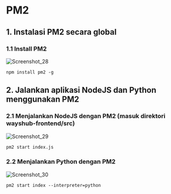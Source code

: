 # PM2
## 1. Instalasi PM2 secara global
### 1.1 Install PM2
![Screenshot_28](https://github.com/wilsonakbar/devops18-dumbways-WilsonAkbar/assets/132327628/227fa5eb-5e0b-4f6b-bda2-0990285a92d9)
```
npm install pm2 -g
```
## 2. Jalankan aplikasi NodeJS dan Python menggunakan PM2
### 2.1 Menjalankan NodeJS dengan PM2 (masuk direktori wayshub-frontend/src)
![Screenshot_29](https://github.com/wilsonakbar/devops18-dumbways-WilsonAkbar/assets/132327628/63dbb18b-0590-48c4-a9b1-8cb095b4b5fb)
```
pm2 start index.js
```
### 2.2 Menjalankan Python dengan PM2
![Screenshot_30](https://github.com/wilsonakbar/devops18-dumbways-WilsonAkbar/assets/132327628/62f0ece3-5930-423b-9e95-3b8a5c5a9357)
```
pm2 start index --interpreter=python
```
